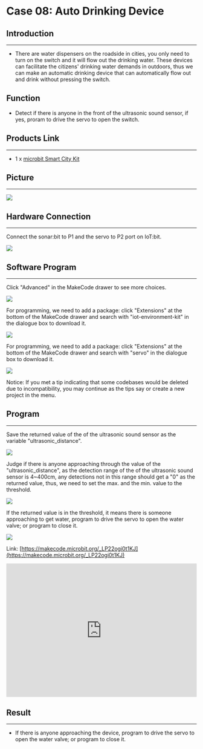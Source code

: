 # Case 08: Auto Drinking Device


##  Introduction
---

- There are water dispensers on the roadside in cities, you only need to turn on the switch and it will flow out the drinking water. These devices can facilitate the citizens' drinking water demands in outdoors, thus we can make an automatic drinking device that can automatically flow out and drink without pressing the switch.

## Function

-  Detect if there is anyone in the front of the ultrasonic sound sensor, if yes, proram to drive the servo to open the switch. 

## Products Link
---
- 1 x [microbit Smart City Kit]()

## Picture
---
![](./images/microbit-Smart-City-Kit-case-01-02.png)

## Hardware Connection
---

Connect the sonar:bit to P1 and the servo to P2 port on IoT:bit. 

![](./images/microbit-Smart-City-Kit-case-03-03.png)

## Software Program

---

Click "Advanced" in the MakeCode drawer to see more choices. 

![](./images/microbit-Smart-City-Kit-case-01-04.png)

For programming, we need to add a package: click "Extensions" at the bottom of the MakeCode drawer and search with "iot-environment-kit" in the dialogue box to download it. 

![](./images/microbit-Smart-City-Kit-case-01-05.png)

For programming, we need to add a package: click "Extensions" at the bottom of the MakeCode drawer and search with "servo" in the dialogue box to download it. 

![](./images/microbit-Smart-City-Kit-case-01-06.png)

Notice: If you met a tip indicating that some codebases would be deleted due to incompatibility, you may continue as the tips say or create a new project in the menu. 

## Program

---
Save the returned value of the of the ultrasonic sound sensor as the variable "ultrasonic_distance".

![](./images/microbit-Smart-City-Kit-case-03-07.png)

Judge if there is anyone approaching through the value of the "ultrasonic_distance", as the detection range of the of the ultrasonic sound sensor is 4~400cm, any detections not in this range should get a "0" as the returned value, thus, we need to set the max. and the min. value to the threshold. 

![](./images/microbit-Smart-City-Kit-case-03-08.png)

If the returned value is in the threshold, it means there is someone approaching to get water, program to drive the servo to open the water valve; or program to close it. 


![](./images/microbit-Smart-City-Kit-case-03-09.png)

Link: [https://makecode.microbit.org/_LP22ogi0t1KJ](https://makecode.microbit.org/_LP22ogi0t1KJ)

<div style="position:relative;height:0;padding-bottom:70%;overflow:hidden;">
<iframe style="position:absolute;top:0;left:0;width:100%;height:100%;" src="https://makecode.microbit.org/#pub:https://makecode.microbit.org/_LP22ogi0t1KJ" frameborder="0" sandbox="allow-popups allow-forms allow-scripts allow-same-origin">
</iframe>
</div>  


## Result
---
- If there is anyone approaching the device, program to drive the servo to open the water valve; or program to close it. 




